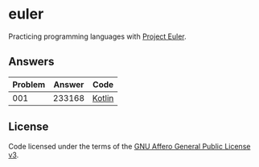 # euler

Practicing programming languages with [Project Euler](https://projecteuler.net).

## Answers

| Problem | Answer | Code |
|---------|--------|--------|
| 001     | 233168 | [Kotlin](./KotlinEuler/src/main/kotlin/Problem001.kt) |

## License

Code licensed under the terms of the [GNU Affero General Public License v3](LICENSE).
